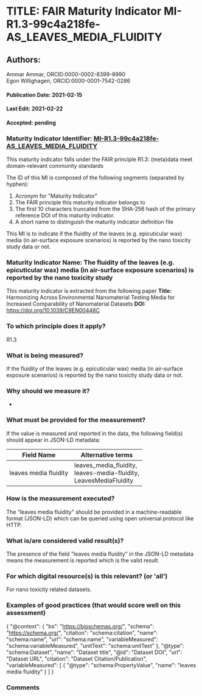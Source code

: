 # TITLE: FAIR Maturity Indicator MI-R1.3-99c4a218fe-AS_LEAVES_MEDIA_FLUIDITY

## Authors: 
Ammar Ammar, ORCID:0000-0002-8399-8990<br>Egon Willighagen, ORCID:0000-0001-7542-0286

#### Publication Date: 2021-02-15
#### Last Edit: 2021-02-22
#### Accepted: pending

### Maturity Indicator Identifier: [MI-R1.3-99c4a218fe-AS_LEAVES_MEDIA_FLUIDITY](https://w3id.org/fair/maturity_indicator/terms/Gen2/MI-R1.3-99c4a218fe-AS_LEAVES_MEDIA_FLUIDITY)

This maturity indicator falls under the FAIR principle R1.3:
(meta)data meet domain-relevant community standards

The ID of this MI is composed of the following segments (separated by hyphen):
1. Acronym for "Maturity Indicator"
1. The FAIR principle this maturity indicator belongs to
1. The first 10 characters truncated from the SHA-256 hash of the primary reference DOI of this maturity indicator.
1. A short name to distinguish the maturity indicator definition file

This MI is to indicate if the fluidity of the leaves (e.g. epicuticular wax) media (in air-surface exposure scenarios) is reported by the nano toxicity study data or not.

### Maturity Indicator Name:  The fluidity of the leaves (e.g. epicuticular wax) media (in air-surface exposure scenarios) is reported by the nano toxicity study

This maturity indicator is extracted from the following paper 
**Title:** Harmonizing Across Environmental Nanomaterial Testing Media for Increased Comparability of Nanomaterial Datasets
**DOI:** https://doi.org/10.1039/C9EN00448C

### To which principle does it apply?  
R1.3

### What is being measured?
If the fluidity of the leaves (e.g. epicuticular wax) media (in air-surface exposure scenarios) is reported by the nano toxicity study data or not.

### Why should we measure it?
-

### What must be provided for the measurement?
If the value is measured and reported in the data, the following field(s) should appear in JSON-LD metadata: 

| Field Name            | Alternative terms                                                        |
| --------------------- | ------------------------------------------------------------------------ |
| leaves media fluidity | leaves_media_fluidity,<br>leaves-media-fluidity,<br>LeavesMediaFluidity  |

### How is the measurement executed?
The "leaves media fluidity" should be provided in a machine-readable format (JSON-LD) which can be queried using open universal protocol like HTTP.

### What is/are considered valid result(s)?
The presence of the field "leaves media fluidity" in the JSON-LD metadata means the measurement is reported which is the valid result.

### For which digital resource(s) is this relevant? (or 'all')
For nano toxicity related datasets.  

### Examples of good practices (that would score well on this assessment)

 {
 	"@context": {
 		"bs": "https://bioschemas.org/",
 		"schema": "https://schema.org/",
 		"citation": "schema:citation",
 		"name": "schema:name",
 		"url": "schema:name",
 		"variableMeasured": "schema:variableMeasured",
 		"unitText": "schema:unitText"
 	},
 	"@type": "schema:Dataset",
 	"name": "Dataset title",
 	"@id": "Dataset DOI",
 	"url": "Dataset URL",
 	"citation": "Dataset Citation/Publication",
 	"variableMeasured": [
 		{
 			"@type": "schema:PropertyValue",
 			"name": "leaves media fluidity"
 		}
 	]
 }

### Comments

